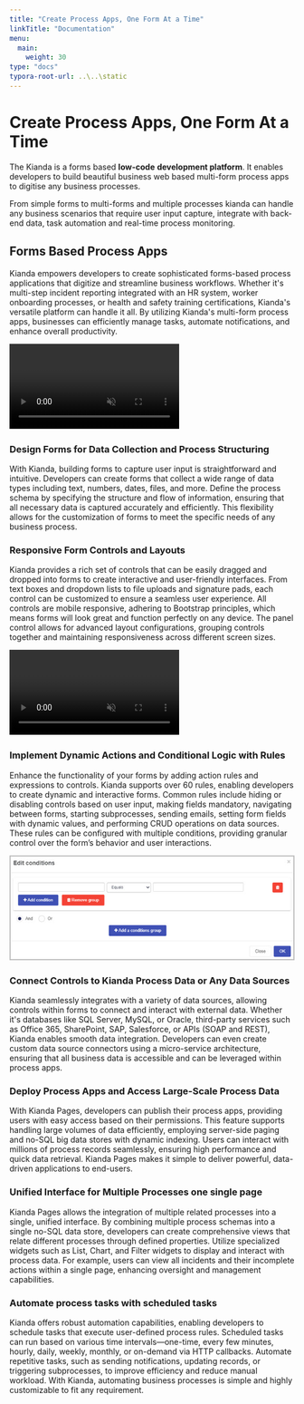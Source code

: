 ```yaml
---
title: "Create Process Apps, One Form At a Time"
linkTitle: "Documentation"
menu:
  main:
    weight: 30
type: "docs"
typora-root-url: ..\..\static
---
```


# Create Process Apps, One Form At a Time

The Kianda is a forms based **low-code** **development platform**. It enables developers to build beautiful business web based multi-form process apps to digitise any business processes. 

From simple forms to multi-forms and multiple processes kianda can handle any business scenarios that require user input capture, integrate with back-end data,  task automation and real-time process monitoring. 

## Forms Based Process Apps ## 

Kianda empowers developers to create sophisticated forms-based process applications that digitize and streamline business workflows. Whether it's multi-step incident reporting integrated with an HR system, worker onboarding processes, or health and safety training certifications, Kianda's versatile platform can handle it all. By utilizing Kianda's multi-form process apps, businesses can efficiently manage tasks, automate notifications, and enhance overall productivity.

<video class="inline-video-player" loading="lazy" muted loop playsinline autoplay poster>
    <source src="/videos/Process-Apps-Intro.mp4">
    Your browser does not support the video tag.
    </source>
</video>

### Design Forms for Data Collection and Process Structuring

With Kianda, building forms to capture user input is straightforward and intuitive. Developers can create forms that collect a wide range of data types including text, numbers, dates, files, and more. Define the process schema by specifying the structure and flow of information, ensuring that all necessary data is captured accurately and efficiently. This flexibility allows for the customization of forms to meet the specific needs of any business process.

### Responsive Form Controls and Layouts

Kianda provides a rich set of controls that can be easily dragged and dropped into forms to create interactive and user-friendly interfaces. From text boxes and dropdown lists to file uploads and signature pads, each control can be customized to ensure a seamless user experience. All controls are mobile responsive, adhering to Bootstrap principles, which means forms will look great and function perfectly on any device. The panel control allows for advanced layout configurations, grouping controls together and maintaining responsiveness across different screen sizes.

<video class="inline-video-player" loading="lazy" muted loop playsinline autoplay poster>
    <source src="/videos/Form-Designer-Controls-Drag-Drop.mp4">
    Your browser does not support the video tag.
    </source>
</video>


### Implement Dynamic Actions and Conditional Logic with Rules

Enhance the functionality of your forms by adding action rules and expressions to controls. Kianda supports over 60 rules, enabling developers to create dynamic and interactive forms. Common rules include hiding or disabling controls based on user input, making fields mandatory, navigating between forms, starting subprocesses, sending emails, setting form fields with dynamic values, and performing CRUD operations on data sources. These rules can be configured with multiple conditions, providing granular control over the form’s behavior and user interactions.

![Rule conditions](/images/conditions-dialog.jpg)

### Connect Controls to Kianda Process Data or Any Data Sources

Kianda seamlessly integrates with a variety of data sources, allowing controls within forms to connect and interact with external data. Whether it's databases like SQL Server, MySQL, or Oracle, third-party services such as Office 365, SharePoint, SAP, Salesforce, or APIs (SOAP and REST), Kianda enables smooth data integration. Developers can even create custom data source connectors using a micro-service architecture, ensuring that all business data is accessible and can be leveraged within process apps.

### Deploy Process Apps and Access Large-Scale Process Data

With Kianda Pages, developers can publish their process apps, providing users with easy access based on their permissions. This feature supports handling large volumes of data efficiently, employing server-side paging and no-SQL big data stores with dynamic indexing. Users can interact with millions of process records seamlessly, ensuring high performance and quick data retrieval. Kianda Pages makes it simple to deliver powerful, data-driven applications to end-users.

### Unified Interface for Multiple Processes one single page

Kianda Pages allows the integration of multiple related processes into a single, unified interface. By combining multiple process schemas into a single no-SQL data store, developers can create comprehensive views that relate different processes through defined properties. Utilize specialized widgets such as List, Chart, and Filter widgets to display and interact with process data. For example, users can view all incidents and their incomplete actions within a single page, enhancing oversight and management capabilities.

### Automate process tasks with scheduled tasks

Kianda offers robust automation capabilities, enabling developers to schedule tasks that execute user-defined process rules. Scheduled tasks can run based on various time intervals—one-time, every few minutes, hourly, daily, weekly, monthly, or on-demand via HTTP callbacks. Automate repetitive tasks, such as sending notifications, updating records, or triggering subprocesses, to improve efficiency and reduce manual workload. With Kianda, automating business processes is simple and highly customizable to fit any requirement.
